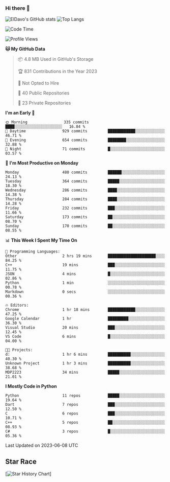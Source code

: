 ### Hi there 👋
![ElDavo's GitHub stats](https://github-readme-stats.vercel.app/api?username=ElDavoo&show_icons=true&theme=chartreuse-dark)
![Top Langs](https://github-readme-stats.vercel.app/api/top-langs/?username=ElDavoo&theme=chartreuse-dark&layout=compact)

<!--START_SECTION:waka-->
![Code Time](http://img.shields.io/badge/Code%20Time-77%20hrs%2041%20mins-blue)

![Profile Views](http://img.shields.io/badge/Profile%20Views-118-blue)

**🐱 My GitHub Data** 

> 📦 4.8 MB Used in GitHub's Storage 
 > 
> 🏆 831 Contributions in the Year 2023
 > 
> 🚫 Not Opted to Hire
 > 
> 📜 40 Public Repositories 
 > 
> 🔑 23 Private Repositories 
 > 
**I'm an Early 🐤** 

```text
🌞 Morning                335 commits         ████░░░░░░░░░░░░░░░░░░░░░   16.84 % 
🌆 Daytime                929 commits         ████████████░░░░░░░░░░░░░   46.71 % 
🌃 Evening                654 commits         ████████░░░░░░░░░░░░░░░░░   32.88 % 
🌙 Night                  71 commits          █░░░░░░░░░░░░░░░░░░░░░░░░   03.57 % 
```
📅 **I'm Most Productive on Monday** 

```text
Monday                   480 commits         ██████░░░░░░░░░░░░░░░░░░░   24.13 % 
Tuesday                  364 commits         █████░░░░░░░░░░░░░░░░░░░░   18.30 % 
Wednesday                286 commits         ████░░░░░░░░░░░░░░░░░░░░░   14.38 % 
Thursday                 284 commits         ████░░░░░░░░░░░░░░░░░░░░░   14.28 % 
Friday                   232 commits         ███░░░░░░░░░░░░░░░░░░░░░░   11.66 % 
Saturday                 173 commits         ██░░░░░░░░░░░░░░░░░░░░░░░   08.70 % 
Sunday                   170 commits         ██░░░░░░░░░░░░░░░░░░░░░░░   08.55 % 
```


📊 **This Week I Spent My Time On** 

```text
💬 Programming Languages: 
Other                    2 hrs 19 mins       █████████████████████░░░░   84.25 % 
C++                      19 mins             ███░░░░░░░░░░░░░░░░░░░░░░   11.75 % 
JSON                     4 mins              █░░░░░░░░░░░░░░░░░░░░░░░░   02.86 % 
Python                   1 min               ░░░░░░░░░░░░░░░░░░░░░░░░░   00.78 % 
Markdown                 0 secs              ░░░░░░░░░░░░░░░░░░░░░░░░░   00.36 % 

🔥 Editors: 
Chrome                   1 hr 18 mins        ████████████░░░░░░░░░░░░░   47.25 % 
Google Calendar          1 hr                █████████░░░░░░░░░░░░░░░░   36.30 % 
Visual Studio            20 mins             ███░░░░░░░░░░░░░░░░░░░░░░   12.45 % 
VS Code                  6 mins              █░░░░░░░░░░░░░░░░░░░░░░░░   04.00 % 

🐱‍💻 Projects: 
d:                       1 hr 6 mins         ██████████░░░░░░░░░░░░░░░   40.30 % 
Unknown Project          1 hr 3 mins         ██████████░░░░░░░░░░░░░░░   38.68 % 
MDP2223                  34 mins             █████░░░░░░░░░░░░░░░░░░░░   21.01 % 
```

**I Mostly Code in Python** 

```text
Python                   11 repos            █████░░░░░░░░░░░░░░░░░░░░   19.64 % 
Dart                     7 repos             ███░░░░░░░░░░░░░░░░░░░░░░   12.50 % 
C                        6 repos             ███░░░░░░░░░░░░░░░░░░░░░░   10.71 % 
C++                      5 repos             ██░░░░░░░░░░░░░░░░░░░░░░░   08.93 % 
C#                       3 repos             █░░░░░░░░░░░░░░░░░░░░░░░░   05.36 % 
```




 Last Updated on 2023-06-08 UTC
<!--END_SECTION:waka-->

## Star Race

[![Star History Chart](https://api.star-history.com/svg?repos=ElDavoo/WhatsApp-Crypt14-Crypt15-Decrypter,ElDavoo/TuringOS,EliteAndroidApps/WhatsApp-Crypt12-Decrypter,KnugiHK/Whatsapp-Chat-Exporter&type=Date)]
